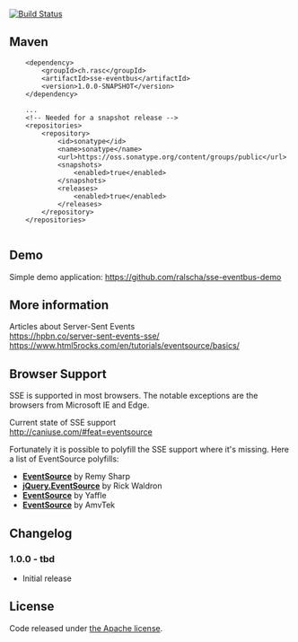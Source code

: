 
[![Build Status](https://api.travis-ci.org/ralscha/sse-eventbus.png)](https://travis-ci.org/ralscha/sse-eventbus)


## Maven

```
	<dependency>
		<groupId>ch.rasc</groupId>
		<artifactId>sse-eventbus</artifactId>
		<version>1.0.0-SNAPSHOT</version>
	</dependency>
	
	...
	<!-- Needed for a snapshot release -->
 	<repositories>
 		<repository>
			<id>sonatype</id>
			<name>sonatype</name>
			<url>https://oss.sonatype.org/content/groups/public</url>
			<snapshots>
				<enabled>true</enabled>
			</snapshots>
			<releases>
				<enabled>true</enabled>
			</releases>
		</repository>
	</repositories>	
	
```

## Demo
Simple demo application:
https://github.com/ralscha/sse-eventbus-demo


## More information
Articles about Server-Sent Events    
https://hpbn.co/server-sent-events-sse/   
https://www.html5rocks.com/en/tutorials/eventsource/basics/


## Browser Support
SSE is supported in most browsers. The notable exceptions are the browsers from Microsoft IE and Edge. 

Current state of SSE support   
http://caniuse.com/#feat=eventsource

Fortunately it is possible to polyfill the SSE support where it's missing. 
Here a list of EventSource polyfills:

* **[EventSource](https://github.com/remy/polyfills/blob/master/EventSource.js)** by Remy Sharp
* **[jQuery.EventSource](http://github.com/rwldrn/jquery.eventsource)** by Rick Waldron
* **[EventSource](https://github.com/Yaffle/EventSource)** by Yaffle
* **[EventSource](https://github.com/amvtek/EventSource)** by AmvTek


## Changelog

### 1.0.0 - tbd
  * Initial release


## License
Code released under [the Apache license](http://www.apache.org/licenses/).
